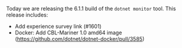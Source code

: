 Today we are releasing the 6.1.1 build of the `dotnet monitor` tool. This release includes:

- Add experience survey link (#1601)
- Docker: Add CBL-Mariner 1.0 amd64 image (https://github.com/dotnet/dotnet-docker/pull/3585)
